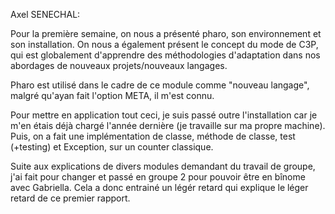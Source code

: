 



Axel SENECHAL:

Pour la première semaine, on nous a présenté pharo, son environnement et son installation. On nous a également présent le concept du mode de C3P, qui est globalement d'apprendre des méthodologies d'adaptation dans nos abordages de nouveaux projets/nouveaux langages.

Pharo est utilisé dans le cadre de ce module comme "nouveau langage", malgré qu'ayan fait l'option META, il m'est connu.

Pour mettre en application tout ceci, je suis passé outre l'installation car je m'en étais déjà chargé l'année dernière (je travaille sur ma propre machine). Puis, on a fait une implémentation de classe, méthode de classe, test (+testing) et Exception, sur un counter classique.

Suite aux explications de divers modules demandant du travail de groupe, j'ai fait pour changer et passé en groupe 2 pour pouvoir être en bînome avec Gabriella. Cela a donc entrainé un légér retard qui explique le léger retard de ce premier rapport.
